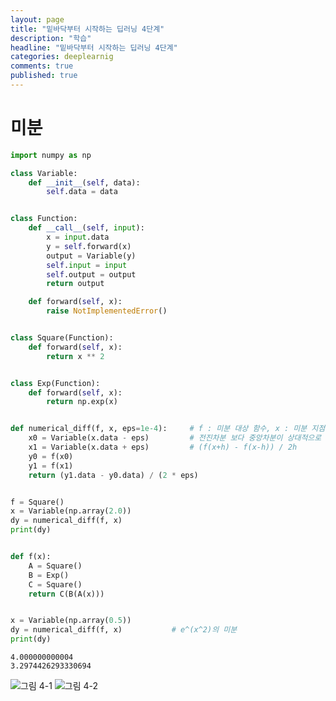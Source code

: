 ```yaml
---
layout: page
title: "밑바닥부터 시작하는 딥러닝 4단계"
description: "학습"
headline: "밑바닥부터 시작하는 딥러닝 4단계"
categories: deeplearnig
comments: true
published: true
---
```

# 미분   

```python
import numpy as np

class Variable:
    def __init__(self, data):
        self.data = data


class Function:
    def __call__(self, input):
        x = input.data
        y = self.forward(x)
        output = Variable(y)
        self.input = input
        self.output = output
        return output

    def forward(self, x):
        raise NotImplementedError()


class Square(Function):
    def forward(self, x):
        return x ** 2


class Exp(Function):
    def forward(self, x):
        return np.exp(x)


def numerical_diff(f, x, eps=1e-4):     # f : 미분 대상 함수, x : 미분 지점 
    x0 = Variable(x.data - eps)         # 전진차분 보다 중앙차분이 상대적으로 오차가 작음.
    x1 = Variable(x.data + eps)         # (f(x+h) - f(x-h)) / 2h
    y0 = f(x0)
    y1 = f(x1)
    return (y1.data - y0.data) / (2 * eps)


f = Square()
x = Variable(np.array(2.0))
dy = numerical_diff(f, x)
print(dy)


def f(x):
    A = Square()
    B = Exp()
    C = Square()
    return C(B(A(x)))


x = Variable(np.array(0.5))
dy = numerical_diff(f, x)           # e^(x^2)의 미분
print(dy)
```

    4.000000000004
    3.2974426293330694
    

![그림 4-1](https://user-images.githubusercontent.com/73815944/109747956-611a3200-7c1b-11eb-887a-9b90b9ac0538.png)
![그림 4-2](https://user-images.githubusercontent.com/73815944/109747959-61b2c880-7c1b-11eb-8eaa-efbd5777cbd2.png)



```python

```

